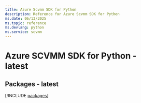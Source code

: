 ```yaml
---
title: Azure Scvmm SDK for Python
description: Reference for Azure Scvmm SDK for Python
ms.date: 06/13/2025
ms.topic: reference
ms.devlang: python
ms.service: scvmm
---
```

# Azure SCVMM SDK for Python - latest
## Packages - latest
[!INCLUDE [packages](scvmm-index.md)]